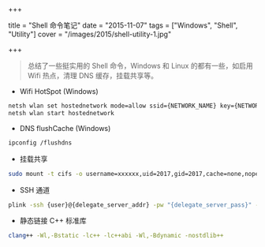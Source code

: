 +++

title = "Shell 命令笔记"
date = "2015-11-07"
tags = ["Windows", "Shell", "Utility"]
cover = "/images/2015/shell-utility-1.jpg"

+++

> 总结了一些挺实用的 Shell 命令，Windows 和 Linux 的都有一些，如启用 Wifi 热点，清理 DNS 缓存，挂载共享等。

<!--more-->

* Wifi HotSpot (Windows)
``` bash
netsh wlan set hostednetwork mode=allow ssid={NETWORK_NAME} key={NETWORK_PASS}
netsh wlan start hostednetwork
```

* DNS flushCache (Windows)

``` bash
ipconfig /flushdns
```

* 挂载共享
``` bash
sudo mount -t cifs -o username=xxxxxx,uid=2017,gid=2017,cache=none,noperm,_netdev //xx.xx.xx.xx/xxxxxx /xxxx/xxxxxx
```

* SSH 通道
``` bash
plink -ssh {user}@{delegate_server_addr} -pw "{delegate_server_pass}" -P {delegate_server_port} -N -L {local_port}:{target_addr}:{target_port}
```

* 静态链接 C++ 标准库
``` bash
clang++ -Wl,-Bstatic -lc++ -lc++abi -Wl,-Bdynamic -nostdlib++
```
